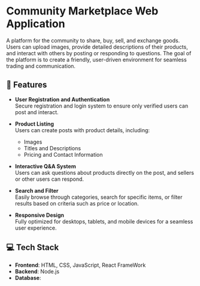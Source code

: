 # Community Marketplace Web Application

A platform for the community to share, buy, sell, and exchange goods. Users can upload images, provide detailed descriptions of their products, and interact with others by posting or responding to questions. The goal of the platform is to create a friendly, user-driven environment for seamless trading and communication.

## 🌟 Features

- **User Registration and Authentication**  
  Secure registration and login system to ensure only verified users can post and interact.

- **Product Listing**  
  Users can create posts with product details, including:
  - Images
  - Titles and Descriptions
  - Pricing and Contact Information

- **Interactive Q&A System**  
  Users can ask questions about products directly on the post, and sellers or other users can respond.

- **Search and Filter**  
  Easily browse through categories, search for specific items, or filter results based on criteria such as price or location.

- **Responsive Design**  
  Fully optimized for desktops, tablets, and mobile devices for a seamless user experience.

## 💻 Tech Stack

- **Frontend**: HTML, CSS, JavaScript, React FrameWork 
- **Backend**: Node.js  
- **Database**: 



